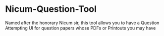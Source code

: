 # Nicum-Question-Tool
Named after the honorary Nicum sir, this tool allows you to have a Question Attempting UI for question papers whose PDFs or Printouts you may have
